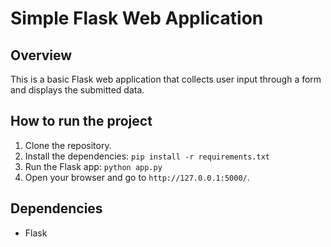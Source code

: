 # Simple Flask Web Application

## Overview
This is a basic Flask web application that collects user input through a form and displays the submitted data.

## How to run the project

1. Clone the repository.
2. Install the dependencies:
```pip install -r requirements.txt```
3. Run the Flask app:
```python app.py```
4. Open your browser and go to `http://127.0.0.1:5000/`.

## Dependencies
- Flask
